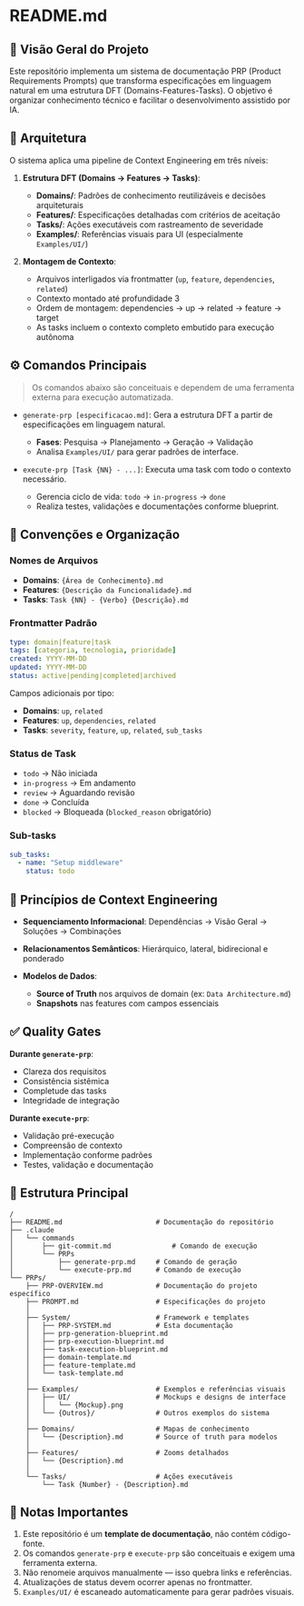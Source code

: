 # README.md

## 📘 Visão Geral do Projeto

Este repositório implementa um sistema de documentação PRP (Product Requirements Prompts) que transforma especificações em linguagem natural em uma estrutura DFT (Domains-Features-Tasks). O objetivo é organizar conhecimento técnico e facilitar o desenvolvimento assistido por IA.

## 🧠 Arquitetura

O sistema aplica uma pipeline de Context Engineering em três níveis:

1. **Estrutura DFT (Domains → Features → Tasks)**:

   * **Domains/**: Padrões de conhecimento reutilizáveis e decisões arquiteturais
   * **Features/**: Especificações detalhadas com critérios de aceitação
   * **Tasks/**: Ações executáveis com rastreamento de severidade
   * **Examples/**: Referências visuais para UI (especialmente `Examples/UI/`)

2. **Montagem de Contexto**:

   * Arquivos interligados via frontmatter (`up`, `feature`, `dependencies`, `related`)
   * Contexto montado até profundidade 3
   * Ordem de montagem: dependencies → up → related → feature → target
   * As tasks incluem o contexto completo embutido para execução autônoma

## ⚙️ Comandos Principais

> Os comandos abaixo são conceituais e dependem de uma ferramenta externa para execução automatizada.

* `generate-prp [especificacao.md]`: Gera a estrutura DFT a partir de especificações em linguagem natural.

  * **Fases**: Pesquisa → Planejamento → Geração → Validação
  * Analisa `Examples/UI/` para gerar padrões de interface.

* `execute-prp [Task {NN} - ...]`: Executa uma task com todo o contexto necessário.

  * Gerencia ciclo de vida: `todo` → `in-progress` → `done`
  * Realiza testes, validações e documentações conforme blueprint.

## 🧩 Convenções e Organização

### Nomes de Arquivos

* **Domains**: `{Área de Conhecimento}.md`
* **Features**: `{Descrição da Funcionalidade}.md`
* **Tasks**: `Task {NN} - {Verbo} {Descrição}.md`

### Frontmatter Padrão

```yaml
type: domain|feature|task
tags: [categoria, tecnologia, prioridade]
created: YYYY-MM-DD
updated: YYYY-MM-DD
status: active|pending|completed|archived
```

Campos adicionais por tipo:

* **Domains**: `up`, `related`
* **Features**: `up`, `dependencies`, `related`
* **Tasks**: `severity`, `feature`, `up`, `related`, `sub_tasks`

### Status de Task

* `todo` → Não iniciada
* `in-progress` → Em andamento
* `review` → Aguardando revisão
* `done` → Concluída
* `blocked` → Bloqueada (`blocked_reason` obrigatório)

### Sub-tasks

```yaml
sub_tasks:
  - name: "Setup middleware"
    status: todo
```

## 🧠 Princípios de Context Engineering

* **Sequenciamento Informacional**: Dependências → Visão Geral → Soluções → Combinações
* **Relacionamentos Semânticos**: Hierárquico, lateral, bidirecional e ponderado
* **Modelos de Dados**:

  * **Source of Truth** nos arquivos de domain (ex: `Data Architecture.md`)
  * **Snapshots** nas features com campos essenciais

## ✅ Quality Gates

**Durante `generate-prp`**:

* Clareza dos requisitos
* Consistência sistêmica
* Completude das tasks
* Integridade de integração

**Durante `execute-prp`**:

* Validação pré-execução
* Compreensão de contexto
* Implementação conforme padrões
* Testes, validação e documentação

## 📁 Estrutura Principal

```
/
├── README.md                       # Documentação do repositório
├── .claude
│   └── commands
│       ├── git-commit.md               # Comando de execução
│       └── PRPs
│           ├── generate-prp.md     # Comando de geração
│           └── execute-prp.md      # Comando de execução
└── PRPs/
    ├── PRP-OVERVIEW.md             # Documentação do projeto específico
    ├── PROMPT.md                   # Especificações do projeto
    │
    ├── System/                     # Framework e templates
    │   ├── PRP-SYSTEM.md           # Esta documentação
    │   ├── prp-generation-blueprint.md
    │   ├── prp-execution-blueprint.md
    │   ├── task-execution-blueprint.md
    │   ├── domain-template.md
    │   ├── feature-template.md
    │   └── task-template.md
    │
    ├── Examples/                   # Exemplos e referências visuais
    │   ├── UI/                     # Mockups e designs de interface
    │   │   └── {Mockup}.png
    │   └── {Outros}/               # Outros exemplos do sistema    
    │
    ├── Domains/                    # Mapas de conhecimento
    │   └── {Description}.md        # Source of truth para modelos
    │
    ├── Features/                   # Zooms detalhados
    │   └── {Description}.md
    │
    └── Tasks/                      # Ações executáveis
        └── Task {Number} - {Description}.md
```

## 📝 Notas Importantes

1. Este repositório é um **template de documentação**, não contém código-fonte.
2. Os comandos `generate-prp` e `execute-prp` são conceituais e exigem uma ferramenta externa.
3. Não renomeie arquivos manualmente — isso quebra links e referências.
4. Atualizações de status devem ocorrer apenas no frontmatter.
5. `Examples/UI/` é escaneado automaticamente para gerar padrões visuais.
